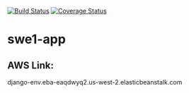 [![Build Status](https://app.travis-ci.com/ZenoWang1999/swe1-app.svg?branch=main)](https://app.travis-ci.com/ZenoWang1999/swe1-app)
[![Coverage Status](https://coveralls.io/repos/github/ZenoWang1999/swe1-app/badge.svg)](https://coveralls.io/github/ZenoWang1999/swe1-app)
# swe1-app 

## AWS Link:
  django-env.eba-eaqdwyq2.us-west-2.elasticbeanstalk.com
